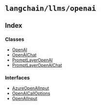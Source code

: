 `langchain/llms/openai`
=======================

Index[​](#index "Direct link to Index")
---------------------------------------

### Classes[​](#classes "Direct link to Classes")

*   [OpenAI](/docs/api/llms_openai/classes/OpenAI)
*   [OpenAIChat](/docs/api/llms_openai/classes/OpenAIChat)
*   [PromptLayerOpenAI](/docs/api/llms_openai/classes/PromptLayerOpenAI)
*   [PromptLayerOpenAIChat](/docs/api/llms_openai/classes/PromptLayerOpenAIChat)

### Interfaces[​](#interfaces "Direct link to Interfaces")

*   [AzureOpenAIInput](/docs/api/llms_openai/interfaces/AzureOpenAIInput)
*   [OpenAICallOptions](/docs/api/llms_openai/interfaces/OpenAICallOptions)
*   [OpenAIInput](/docs/api/llms_openai/interfaces/OpenAIInput)